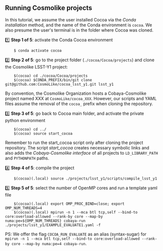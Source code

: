 ## Running Cosmolike projects <a name="running_cosmolike_projects"></a> 

In this tutorial, we assume the user installed Cocoa via the *Conda installation* method, and the name of the Conda environment is `cocoa`. We also presume the user's terminal is in the folder where Cocoa was cloned.

:one: **Step 1 of 5**: activate the Conda Cocoa environment
    
        $ conda activate cocoa

:two: **Step 2 of 5**: go to the project folder (`./cocoa/Cocoa/projects`) and clone the Cosmolike LSST-Y1 project:
    
        $(cocoa) cd ./cocoa/Cocoa/projects
        $(cocoa) $CONDA_PREFIX/bin/git clone git@github.com:CosmoLike/cocoa_lsst_y1.git lsst_y1

By convention, the Cosmolike Organization hosts a Cobaya-Cosmolike project named XXX at `CosmoLike/cocoa_XXX`. However, our scripts and YAML files assume the removal of the `cocoa_` prefix when cloning the repository.
 
:three: **Step 3 of 5**: go back to Cocoa main folder, and activate the private python environment
    
        $(cocoa) cd ../
        $(cocoa) source start_cocoa
 
Remember to run the start_cocoa script only after cloning the project repository. The script *start_cocoa* creates necessary symbolic links and also adds the *Cobaya-Cosmolike interface* of all projects to `LD_LIBRARY_PATH` and `PYTHONPATH` paths.

:four: **Step 4 of 5**: compile the project
 
        $(cocoa)(.local) source ./projects/lsst_y1/scripts/compile_lsst_y1
  
:five:  **Step 5 of 5**: select the number of OpenMP cores and run a template yaml file
    
        $(cocoa)(.local) export OMP_PROC_BIND=close; export OMP_NUM_THREADS=4
        $(cocoa)(.local) mpirun -n 1 --mca btl tcp,self --bind-to core:overload-allowed --rank-by core --map-by numa:pe=${OMP_NUM_THREADS} cobaya-run ./projects/lsst_y1/EXAMPLE_EVALUATE1.yaml -f

PS: We offer the flag `COCOA_RUN_EVALUATE` as an alias (syntax-sugar) for `mpirun -n 1 --mca btl tcp,self --bind-to core:overload-allowed --rank-by core --map-by numa:pe=4 cobaya-run`.
